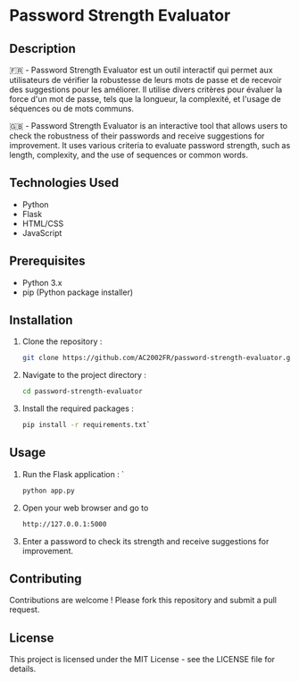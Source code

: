 # Password Strength Evaluator

## Description
🇫🇷 - Password Strength Evaluator est un outil interactif qui permet aux utilisateurs de vérifier la robustesse de leurs mots de passe et de recevoir des suggestions pour les améliorer. Il utilise divers critères pour évaluer la force d'un mot de passe, tels que la longueur, la complexité, et l'usage de séquences ou de mots communs.

🇬🇧 - Password Strength Evaluator is an interactive tool that allows users to check the robustness of their passwords and receive suggestions for improvement. It uses various criteria to evaluate password strength, such as length, complexity, and the use of sequences or common words. 

## Technologies Used
- Python
- Flask
- HTML/CSS
- JavaScript

## Prerequisites
- Python 3.x
- pip (Python package installer)

## Installation
1. Clone the repository :
   ```sh
   git clone https://github.com/AC2002FR/password-strength-evaluator.git
   ```
2. Navigate to the project directory :
   ```sh
   cd password-strength-evaluator
   ```
3. Install the required packages :
   ```sh
   pip install -r requirements.txt`
   ```

## Usage
1. Run the Flask application : `
   ```sh
   python app.py
   ```
2. Open your web browser and go to
   ```sh 
   http://127.0.0.1:5000
   ```
3. Enter a password to check its strength and receive suggestions for improvement.

## Contributing
Contributions are welcome ! Please fork this repository and submit a pull request.

## License
This project is licensed under the MIT License - see the LICENSE file for details.
